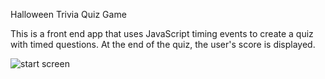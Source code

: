 Halloween Trivia Quiz Game

This is a front end app that uses JavaScript timing events to create a quiz with timed questions. At the end of the quiz, the user's score is displayed.

![start screen](https://github.com/patricklennon/trivia-quiz-game/blob/raw/master/Assets/Images/screenshot-2.png)

